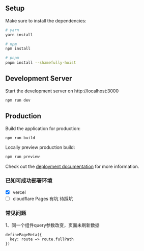 
## Setup

Make sure to install the dependencies:

```bash
# yarn
yarn install

# npm
npm install

# pnpm
pnpm install --shamefully-hoist
```

## Development Server

Start the development server on http://localhost:3000

```bash
npm run dev
```

## Production

Build the application for production:

```bash
npm run build
```

Locally preview production build:

```bash
npm run preview
```

Check out the [deployment documentation](https://nuxt.com/docs/getting-started/deployment) for more information.

### 已知可成功部署环境
-[x] vercel
-[ ] cloudflare Pages 有坑 待踩坑

### 常见问题

1、同一个组件query参数改变，页面未刷新数据

```
definePageMeta({
  key: route => route.fullPath
})
```
